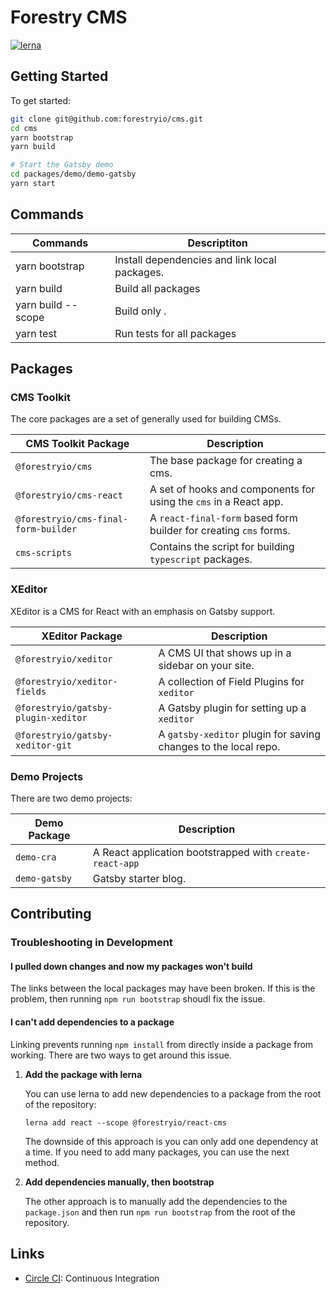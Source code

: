 # Forestry CMS

[![lerna](https://img.shields.io/badge/maintained%20with-lerna-cc00ff.svg)](https://lerna.js.org/)

## Getting Started

To get started:

```bash
git clone git@github.com:forestryio/cms.git
cd cms
yarn bootstrap
yarn build

# Start the Gatsby demo
cd packages/demo/demo-gatsby
yarn start
```

## Commands

| Commands                     | Descriptiton                                  |
| ---------------------------- | --------------------------------------------- |
| yarn bootstrap               | Install dependencies and link local packages. |
| yarn build                   | Build all packages                            |
| yarn build --scope <package> | Build only <package>.                         |
| yarn test                    | Run tests for all packages                    |

## Packages

### CMS Toolkit

The core packages are a set of generally used for building CMSs.

| CMS Toolkit Package                  | Description                                                       |
| ------------------------------------ | ----------------------------------------------------------------- |
| `@forestryio/cms`                    | The base package for creating a cms.                              |
| `@forestryio/cms-react`              | A set of hooks and components for using the `cms` in a React app. |
| `@forestryio/cms-final-form-builder` | A `react-final-form` based form builder for creating `cms` forms. |
| `cms-scripts`                        | Contains the script for building `typescript` packages.           |

### XEditor

XEditor is a CMS for React with an emphasis on Gatsby support.

| XEditor Package                     | Description                                                     |
| ----------------------------------- | --------------------------------------------------------------- |
| `@forestryio/xeditor`               | A CMS UI that shows up in a sidebar on your site.               |
| `@forestryio/xeditor-fields`        | A collection of Field Plugins for `xeditor`                     |
| `@forestryio/gatsby-plugin-xeditor` | A Gatsby plugin for setting up a `xeditor`                      |
| `@forestryio/gatsby-xeditor-git`    | A `gatsby-xeditor` plugin for saving changes to the local repo. |

### Demo Projects

There are two demo projects:

| Demo Package  | Description                                              |
| ------------- | -------------------------------------------------------- |
| `demo-cra`    | A React application bootstrapped with `create-react-app` |
| `demo-gatsby` | Gatsby starter blog.                                     |

## Contributing

### Troubleshooting in Development

#### I pulled down changes and now my packages won't build

The links between the local packages may have been broken. If this is the problem, then
running `npm run bootstrap` shoudl fix the issue.

#### I can't add dependencies to a package

Linking prevents running `npm install` from directly inside a package from working. There are two ways to get around this issue.

1. **Add the package with lerna**

   You can use lerna to add new dependencies to a package from the root of the repository:

   ```
   lerna add react --scope @forestryio/react-cms
   ```

   The downside of this approach is you can only add one dependency at a time. If you need to add many packages, you can use the next method.

2. **Add dependencies manually, then bootstrap**

   The other approach is to manually add the dependencies to the `package.json` and then run `npm run bootstrap` from the root of the repository.

## Links

- [Circle CI](https://circleci.com/gh/forestryio/cms): Continuous Integration

